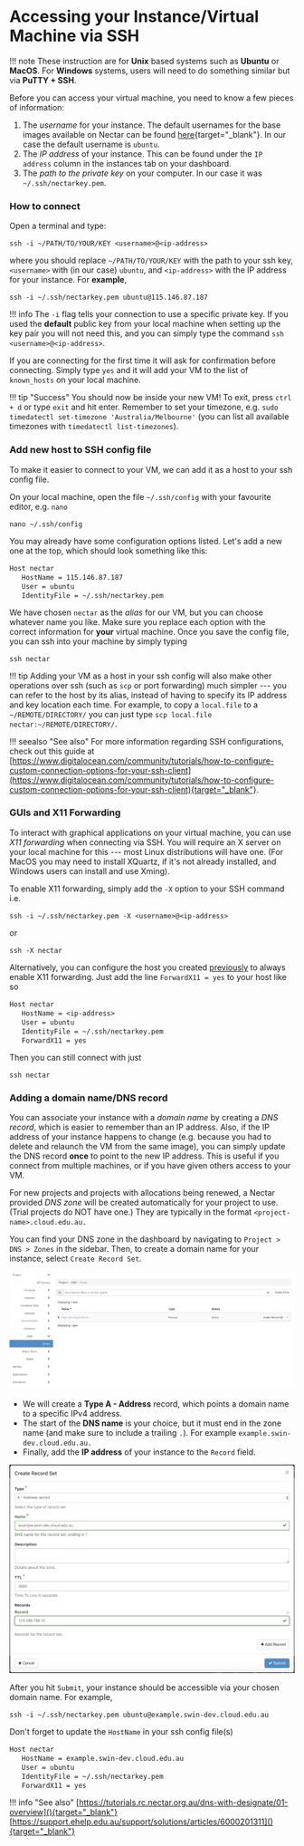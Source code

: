# Accessing your Instance/Virtual Machine via SSH

!!! note
    These instruction are for **Unix** based systems such as **Ubuntu** or **MacOS**. For **Windows** systems, users will need to do something similar but via **PuTTY + SSH**.

Before you can access your virtual machine, you need to know a few pieces of information:

1.  The *username* for your instance. The default usernames for the base images available on Nectar can be found [here](https://support.ehelp.edu.au/support/solutions/articles/6000106269-image-catalog#username){target="_blank"}. In our case the default username is `ubuntu`.
2.  The *IP address* of your instance. This can be found under the `IP address` column in the instances tab on your dashboard.
3.  The *path to the private key* on your computer. In our case it was `~/.ssh/nectarkey.pem`.

### How to connect

Open a terminal and type:

```console
ssh -i ~/PATH/TO/YOUR/KEY <username>@<ip-address>
```

where you should replace `~/PATH/TO/YOUR/KEY` with the path to your ssh key, `<username>` with (in our case) `ubuntu`, and `<ip-address>` with the IP address for your instance. For **example**,
```console
ssh -i ~/.ssh/nectarkey.pem ubuntu@115.146.87.187
```

!!! info
    The `-i` flag tells your connection to use a specific private key.
    If you used the **default** public key from your local machine when setting up the key pair you will not need this, and you can simply type the command `ssh <username>@<ip-address>`.

If you are connecting for the first time it will ask for confirmation before connecting. Simply type `yes` and it will add your VM to the list of `known_hosts` on your local machine.

!!! tip "Success"
    You should now be inside your new VM! To exit, press `ctrl + d` or type `exit` and hit enter.
    Remember to set your timezone, e.g. `sudo timedatectl set-timezone 'Australia/Melbourne'` (you can list all available timezones with `timedatectl list-timezones`).

### Add new host to SSH config file
To make it easier to connect to your VM, we can add it as a host to your ssh config file.

On your local machine, open the file `~/.ssh/config` with your favourite editor, e.g. `nano`

```console
nano ~/.ssh/config
```

You may already have some configuration options listed.
Let's add a new one at the top, which should look something like this:

```console
Host nectar
   HostName = 115.146.87.187
   User = ubuntu
   IdentityFile = ~/.ssh/nectarkey.pem
```

We have chosen `nectar` as the *alias* for our VM, but you can choose whatever name you like. Make sure you replace each option with the correct information for **your** virtual machine.
Once you save the config file, you can ssh into your machine by simply typing

```console
ssh nectar
```

!!! tip
    Adding your VM as a host in your ssh config will also make other operations over ssh (such as `scp` or port forwarding) much simpler --- you can refer to the host by its alias, instead of having to specify its IP address and key location each time.
    For example, to copy a `local.file` to a `~/REMOTE/DIRECTORY/` you can just type `scp local.file nectar:~/REMOTE/DIRECTORY/`.

!!! seealso "See also"
    For more information regarding SSH configurations, check out this guide at [https://www.digitalocean.com/community/tutorials/how-to-configure-custom-connection-options-for-your-ssh-client](https://www.digitalocean.com/community/tutorials/how-to-configure-custom-connection-options-for-your-ssh-client){target="_blank"}.

### GUIs and X11 Forwarding
To interact with graphical applications on your virtual machine, you can use *X11 forwarding* when connecting via SSH. You will require an X server on your local machine for this --- most Linux distributions will have one. (For MacOS you may need to install XQuartz, if it's not already installed, and Windows users can install and use Xming).

To enable X11 forwarding, simply add the `-X` option to your SSH command i.e.

```console
ssh -i ~/.ssh/nectarkey.pem -X <username>@<ip-address>
```
or
```console
ssh -X nectar
```

Alternatively, you can configure the host you created [previously](#add-new-host-to-ssh-config-file) to always enable X11 forwarding. Just add the line `ForwardX11 = yes` to your host like so

```console
Host nectar
   HostName = <ip-address>
   User = ubuntu
   IdentityFile = ~/.ssh/nectarkey.pem
   ForwardX11 = yes
```

Then you can still connect with just
```console
ssh nectar
```

### Adding a domain name/DNS record
You can associate your instance with a *domain name* by creating a *DNS record*, which is easier to remember than an IP address.
Also, if the IP address of your instance happens to change (e.g. because you had to delete and relaunch the VM from the same image), you can simply update the DNS record **once** to point to the new IP address.
This is useful if you connect from multiple machines, or if you have given others access to your VM.

For new projects and projects with allocations being renewed, a Nectar provided *DNS zone* will be created automatically for your project to use. (Trial projects do NOT have one.) They are typically in the format `<project-name>.cloud.edu.au.`

You can find your DNS zone in the dashboard by navigating to `Project > DNS > Zones` in the sidebar. Then, to create a domain name for your instance, select `Create Record Set`.

![](images/dns_zones.png)

- We will create a **Type A - Address** record, which points a domain name to a specific IPv4 address.
- The start of the **DNS name** is your choice, but it must end in the zone name (and make sure to include a trailing `.`). For example `example.swin-dev.cloud.edu.au.`
- Finally, add the **IP address** of your instance to the `Record` field.

![](images/dns_record.png)

After you hit `Submit`, your instance should be accessible via your chosen domain name. For example,

```console
ssh -i ~/.ssh/nectarkey.pem ubuntu@example.swin-dev.cloud.edu.au
```

Don't forget to update the `HostName` in your ssh config file(s)
```console
Host nectar
   HostName = example.swin-dev.cloud.edu.au
   User = ubuntu
   IdentityFile = ~/.ssh/nectarkey.pem
   ForwardX11 = yes
```

!!! info "See also"
    [https://tutorials.rc.nectar.org.au/dns-with-designate/01-overview](){target="_blank"}
     [https://support.ehelp.edu.au/support/solutions/articles/6000201311](){target="_blank"}

